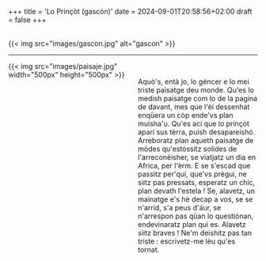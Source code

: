 +++
title = 'Lo Prinçòt (gascón)'
date = 2024-09-01T20:58:56+02:00
draft = false
+++

<br/>
{{< img src="images/gascon.jpg" alt="gascon" >}}

--------------------------------------

<div style="display: flex; align-items: flex-start;">
  <div style="flex: 1; margin-right: 20px;">
    {{< img src="images/paisaje.jpg" width="500px" height="500px" >}}
  </div>
  <div style="flex: 1;">
<br/>

Aquò's, entà jo, lo géncer e lo mei triste paisatge deu monde. Qu'es lo medish paisatge com lo de la pagina de davant, mes que l'èi dessenhat enqüera un còp ende'vs plan muisha'u. Qu'es aci que lo prinçòt aparí sus tèrra, puish desapareishó.
Arreboratz plan aqueth paisatge de mòdes qu'estóssitz solides de l'arreconéisher, se viatjatz un dia en Africa, per l'èrm. E se s'escad que passitz per'quí, que'vs prègui, ne siitz pas pressats, esperatz un chic, plan devath l'estela ! Se, alavetz, un mainatge e's hè decap a vos, se se n'arrid, s'a peus d'áur, se n'arrespon pas qüan lo questiónan, endevinaratz plan qui es. Alavetz siitz braves ! Ne'm deishitz pas tan triste : escrivetz-me lèu qu'es tornat.

 </div>
</div>